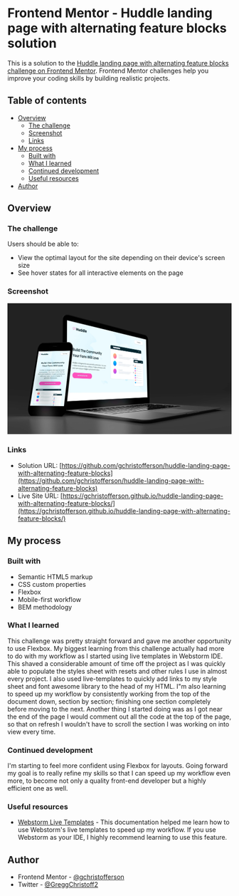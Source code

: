 # Frontend Mentor - Huddle landing page with alternating feature blocks solution

This is a solution to the [Huddle landing page with alternating feature blocks challenge on Frontend Mentor](https://www.frontendmentor.io/challenges/huddle-landing-page-with-alternating-feature-blocks-5ca5f5981e82137ec91a5100). Frontend Mentor challenges help you improve your coding skills by building realistic projects.

## Table of contents

- [Overview](#overview)
    - [The challenge](#the-challenge)
    - [Screenshot](#screenshot)
    - [Links](#links)
- [My process](#my-process)
    - [Built with](#built-with)
    - [What I learned](#what-i-learned)
    - [Continued development](#continued-development)
    - [Useful resources](#useful-resources)
- [Author](#author)


## Overview

### The challenge

Users should be able to:

- View the optimal layout for the site depending on their device's screen size
- See hover states for all interactive elements on the page

### Screenshot

![](./images/screenshot.jpg)


### Links

- Solution URL: [https://github.com/gchristofferson/huddle-landing-page-with-alternating-feature-blocks](https://github.com/gchristofferson/huddle-landing-page-with-alternating-feature-blocks)
- Live Site URL: [https://gchristofferson.github.io/huddle-landing-page-with-alternating-feature-blocks/](https://gchristofferson.github.io/huddle-landing-page-with-alternating-feature-blocks/)

## My process

### Built with

- Semantic HTML5 markup
- CSS custom properties
- Flexbox
- Mobile-first workflow
- BEM methodology


### What I learned

This challenge was pretty straight forward and gave me another opportunity to use Flexbox.  My biggest learning from this challenge actually had more to do with my workflow as I started using live templates in Webstorm IDE.  This shaved a considerable amount of time off the project as I was quickly able to populate the styles sheet with resets and other rules I use in almost every project.  I also used live-templates to quickly add links to my style sheet and font awesome library  to the head of my HTML.  I"m also learning to speed up my workflow by consistently working from the top of the document down, section by section; finishing one section completely before moving to the next.  Another thing I started doing was as I got near the end of the page I would comment out all the code at the top of the page, so that on refresh I wouldn't have to scroll the section I was working on into view every time.


### Continued development

I'm starting to feel more confident using Flexbox for layouts.  Going forward my goal is to really refine my skills so that I can speed up my workflow even more, to become not only a quality front-end developer but a highly efficient one as well.

### Useful resources

- [Webstorm Live Templates](https://www.jetbrains.com/help/webstorm/using-live-templates.html) - This documentation helped me learn how to use Webstorm's live templates to speed up my workflow.  If you use Webstorm as your IDE, I highly recommend learning to use this feature.

## Author

- Frontend Mentor - [@gchristofferson](https://www.frontendmentor.io/profile/gchristofferson)
- Twitter - [@GreggChristoff2](https://twitter.com/GreggChristoff2)
